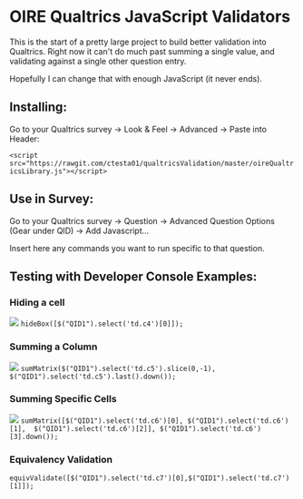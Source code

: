 # OIRE Qualtrics JavaScript Validators

This is the start of a pretty large project to build better validation into Qualtrics. Right now it can't do much past summing a single value, and validating against a single other question entry. 

Hopefully I can change that with enough JavaScript (it never ends).

## Installing: 
Go to your Qualtrics survey -> Look & Feel -> Advanced -> Paste into Header:

`<script src="https://rawgit.com/ctesta01/qualtricsValidation/master/oireQualtricsLibrary.js"></script>`

## Use in Survey: 
Go to your Qualtrics survey -> Question -> Advanced Question Options (Gear under QID) -> Add Javascript...

Insert here any commands you want to run specific to that question.


## Testing with Developer Console Examples:
### Hiding a cell
![](http://giant.gfycat.com/DeepGranularFrenchbulldog.gif)
`hideBox([$("QID1").select('td.c4')[0]]);`

### Summing a Column
![](http://giant.gfycat.com/PastKaleidoscopicLamprey.gif)
`sumMatrix($("QID1").select('td.c5').slice(0,-1), $("QID1").select('td.c5').last().down());`

### Summing Specific Cells
![](http://giant.gfycat.com/UnimportantCourageousAngora.gif)
`sumMatrix([$("QID1").select('td.c6')[0], $("QID1").select('td.c6')[1], 
               $("QID1").select('td.c6')[2]], $("QID1").select('td.c6')[3].down());`

### Equivalency Validation
`equivValidate([$("QID1").select('td.c7')[0],$("QID1").select('td.c7')[1]]);`

